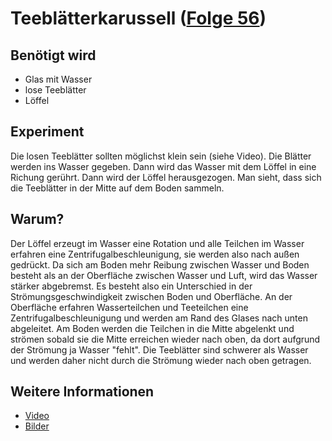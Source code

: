 # Teeblätterkarussell ([Folge 56](http://minkorrekt.de/minkorrekt-folge-56-verfassungsfeindlich/))

## Benötigt wird
- Glas mit Wasser
- lose Teeblätter
- Löffel

## Experiment
Die losen Teeblätter sollten möglichst klein sein (siehe Video). Die Blätter werden ins Wasser gegeben. Dann wird das Wasser mit dem Löffel in eine Richung gerührt. Dann wird der Löffel herausgezogen. Man sieht, dass sich die Teeblätter in der Mitte auf dem Boden sammeln.

## Warum?
Der Löffel erzeugt im Wasser eine Rotation und alle Teilchen im Wasser erfahren eine Zentrifugalbeschleunigung, sie werden also nach außen gedrückt. Da sich am Boden mehr Reibung zwischen Wasser und Boden besteht als an der Oberfläche zwischen Wasser und Luft, wird das Wasser stärker abgebremst. Es besteht also ein Unterschied in der Strömungsgeschwindigkeit zwischen Boden und Oberfläche. An der Oberfläche erfahren Wasserteilchen und Teeteilchen eine Zentrifugalbeschleunigung und werden am Rand des Glases nach unten abgeleitet. Am Boden werden die Teilchen in die Mitte abgelenkt und strömen sobald sie die Mitte erreichen wieder nach oben, da dort aufgrund der Strömung ja Wasser "fehlt". 
Die Teeblätter sind schwerer als Wasser und werden daher nicht durch die Strömung wieder nach oben getragen.

## Weitere Informationen
- [Video](http://youtu.be/vU14qDiASOc)
- [Bilder](https://picasaweb.google.com/107341743493109591753/Minkorrekt56?authuser=0&authkey=Gv1sRgCNCEgvmI8b_G1wE&feat=directlink)
